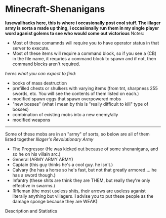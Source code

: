 # Minecraft-Shenanigans
**Iusewallhacks here, this is where i occasionally post cool stuff. The illager army is sorta a made up thing, i occasionally run them in my single player word aganist golems to see who would come out victorious**
Notes:
- Most of these comamnds will require you to have operator status in that server to execute.
- Most of these items will require a command block, so if you see a (CB) in the file name, it requries a command block to spawn and if not, then command blocks aren't required.

_heres what you can expect to find:_
- books of mass destruction
- prefilled chests or shulkers with varying items (from tnt, sharpness 255 swords, etc. You will see the contents of them listed on each.)
- modified spawn eggs that spawn overpowered mobs
- "new bosses" (what i mean by this is "really difficult to kill" type of bosses)
- combination of existing mobs into a new enemy/ally
- modified weapons
---------------------------------------------------------------------------------

Some of these mobs are in an "army" of sorts, so below are all of them listed together
_Illager's Revolutionary Army_
- The Progressor (He was kicked out because of some shenanigans, and so he on his villain arc.)
- General (ARMY ARMY ARMY)
- Captain (this guy thinks he's a cool guy. he isn't.)
- Calvary (he has a horse so he's fast, but not that greatly armored.... he has a sword though.)
- Infantry (these shits are think they are THEM, but really they're only effective in swarms.)
- Rifleman (the most useless shits, their arrows are useless aganist literally anything but villagers. I advise you to put these people as the damage sponge because they are WEAK)

Description and Statistics
